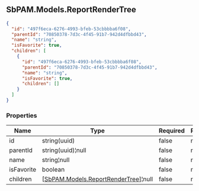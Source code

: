 
<h2 id="tocS_SbPAM.Models.ReportRenderTree">SbPAM.Models.ReportRenderTree</h2>

<a id="schemasbpam.models.reportrendertree"></a>
<a id="schema_SbPAM.Models.ReportRenderTree"></a>
<a id="tocSsbpam.models.reportrendertree"></a>
<a id="tocssbpam.models.reportrendertree"></a>

```json
{
  "id": "497f6eca-6276-4993-bfeb-53cbbbba6f08",
  "parentId": "70850378-7d3c-4f45-91b7-942d4dfbbd43",
  "name": "string",
  "isFavorite": true,
  "children": [
    {
      "id": "497f6eca-6276-4993-bfeb-53cbbbba6f08",
      "parentId": "70850378-7d3c-4f45-91b7-942d4dfbbd43",
      "name": "string",
      "isFavorite": true,
      "children": []
    }
  ]
}

```

### Properties

|Name|Type|Required|Restrictions|Description|
|---|---|---|---|---|
|id|string(uuid)|false|none|none|
|parentId|string(uuid)¦null|false|none|none|
|name|string¦null|false|none|none|
|isFavorite|boolean|false|none|none|
|children|[[SbPAM.Models.ReportRenderTree](#schemasbpam.models.reportrendertree)]¦null|false|none|none|


